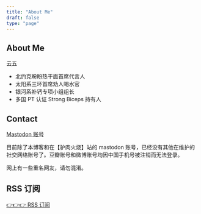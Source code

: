 ```yaml
---
title: "About Me"
draft: false
type: "page"
---
```


## About Me

云五

- 北约克盼盼热干面首席代言人
- 太阳系三环首席劝人喝水官
- 银河系补钙专项小组组长
- 多国 PT 认证 Strong Biceps 持有人


## Contact

[Mastodon 账号](https://go5.dev/@yun5s)

目前除了本博客和在【驴肉火烧】站的 mastodon 账号，已经没有其他在维护的社交网络账号了。豆瓣账号和微博账号均因中国手机号被注销而无法登录。

网上有一些重名网友，请勿混淆。

## RSS 订阅

 [👉👉👉 RSS 订阅](https://yukieyun.net/index.xml)




